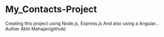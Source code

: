 # My_Contacts-Project
Creating this project using Node.js, Express.js And also using a Angular...
<br>
Auther Abhi Mahajan(github)
